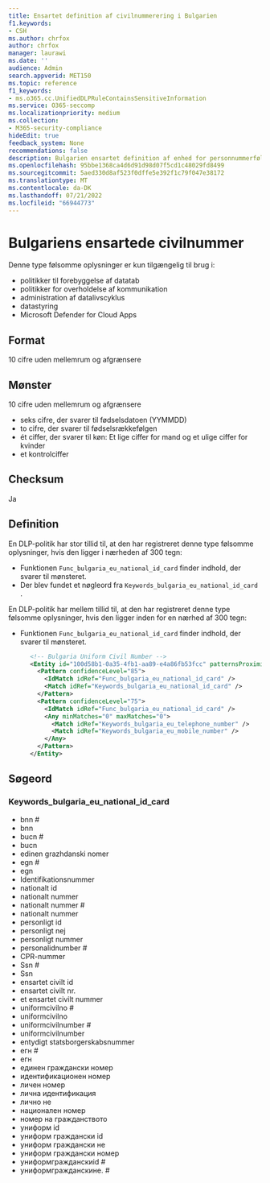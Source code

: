 ```yaml
---
title: Ensartet definition af civilnummerering i Bulgarien
f1.keywords:
- CSH
ms.author: chrfox
author: chrfox
manager: laurawi
ms.date: ''
audience: Admin
search.appverid: MET150
ms.topic: reference
f1_keywords:
- ms.o365.cc.UnifiedDLPRuleContainsSensitiveInformation
ms.service: O365-seccomp
ms.localizationpriority: medium
ms.collection:
- M365-security-compliance
hideEdit: true
feedback_system: None
recommendations: false
description: Bulgarien ensartet definition af enhed for personnummerfølsom informationstype.
ms.openlocfilehash: 95bbe1368ca4d6d91d98d07f5cd1c48029fd8499
ms.sourcegitcommit: 5aed330d8af523f0dffe5e392f1c79f047e38172
ms.translationtype: MT
ms.contentlocale: da-DK
ms.lasthandoff: 07/21/2022
ms.locfileid: "66944773"
---
```

# <a name="bulgaria-uniform-civil-number"></a>Bulgariens ensartede civilnummer

Denne type følsomme oplysninger er kun tilgængelig til brug i:

- politikker til forebyggelse af datatab
- politikker for overholdelse af kommunikation
- administration af datalivscyklus
- datastyring
- Microsoft Defender for Cloud Apps

## <a name="format"></a>Format

10 cifre uden mellemrum og afgrænsere

## <a name="pattern"></a>Mønster

10 cifre uden mellemrum og afgrænsere

- seks cifre, der svarer til fødselsdatoen (YYMMDD)
- to cifre, der svarer til fødselsrækkefølgen
- ét ciffer, der svarer til køn: Et lige ciffer for mand og et ulige ciffer for kvinder
- et kontrolciffer

## <a name="checksum"></a>Checksum

Ja

## <a name="definition"></a>Definition

En DLP-politik har stor tillid til, at den har registreret denne type følsomme oplysninger, hvis den ligger i nærheden af 300 tegn:

- Funktionen `Func_bulgaria_eu_national_id_card` finder indhold, der svarer til mønsteret.
- Der blev fundet et nøgleord fra `Keywords_bulgaria_eu_national_id_card` .

En DLP-politik har mellem tillid til, at den har registreret denne type følsomme oplysninger, hvis den ligger inden for en nærhed af 300 tegn:

- Funktionen `Func_bulgaria_eu_national_id_card` finder indhold, der svarer til mønsteret.

```xml
      <!-- Bulgaria Uniform Civil Number -->
      <Entity id="100d58b1-0a35-4fb1-aa89-e4a86fb53fcc" patternsProximity="300" recommendedConfidence="85">
        <Pattern confidenceLevel="85">
          <IdMatch idRef="Func_bulgaria_eu_national_id_card" />
          <Match idRef="Keywords_bulgaria_eu_national_id_card" />
        </Pattern>
        <Pattern confidenceLevel="75">
          <IdMatch idRef="Func_bulgaria_eu_national_id_card" />
          <Any minMatches="0" maxMatches="0">
            <Match idRef="Keywords_bulgaria_eu_telephone_number" />
            <Match idRef="Keywords_bulgaria_eu_mobile_number" />
          </Any>
        </Pattern>
      </Entity>
```

## <a name="keywords"></a>Søgeord

### <a name="keywords_bulgaria_eu_national_id_card"></a>Keywords_bulgaria_eu_national_id_card

- bnn #
- bnn
- bucn #
- bucn
- edinen grazhdanski nomer
- egn #
- egn
- Identifikationsnummer
- nationalt id
- nationalt nummer
- nationalt nummer #
- nationalt nummer
- personligt id
- personligt nej
- personligt nummer
- personalidnumber #
- CPR-nummer
- Ssn #
- Ssn
- ensartet civilt id
- ensartet civilt nr.
- et ensartet civilt nummer
- uniformcivilno #
- uniformcivilno
- uniformcivilnumber #
- uniformcivilnumber
- entydigt statsborgerskabsnummer
- егн #
- егн
- единен граждански номер
- идентификационен номер
- личен номер
- лична идентификация
- лично не
- национален номер
- номер на гражданството
- униформ id
- униформ граждански id
- униформ граждански не
- униформ граждански номер
- униформгражданскиid #
- униформгражданскине. #